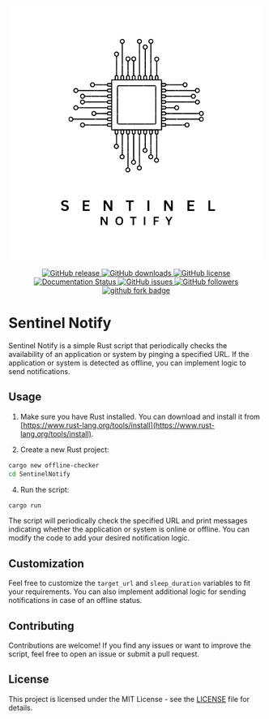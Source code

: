 
<p align="center">
  <a href="https://github.com/m4nd0mb3/document-templater" target="_blank">
    <img alt="Sentinel Notify" width="" src="./src/assets/images/Notify-removebg-preview.png">
  </a>
</p>

<p align="center">
<a href="https://github.com/m4nd0mb3/document-templater/releases">
    <img src="https://badgen.net/github/release/m4nd0mb3/document-templater" alt="GitHub release">
  </a>
  <a href="https://github.com/m4nd0mb3/document-templater/releases">
    <img src="https://img.shields.io/github/downloads/m4nd0mb3/document-templater/total.svg" alt="GitHub downloads">
  </a>
  <a href="https://github.com/m4nd0mb3/document-templater/blob/master/LICENSE">
    <img src="https://badgen.net/github/license/m4nd0mb3/document-templater" alt="GitHub license">
  </a><br/>
  <a href='https://document-templater.readthedocs.io/en/latest/?badge=latest'>
    <img src='https://readthedocs.org/projects/document-templater/badge/?version=latest' alt='Documentation Status' />
  </a>   
  <a href="https://github.com/m4nd0mb3/document-templater/issues">
    <img src="https://badgen.net/github/issues/m4nd0mb3/document-templater" alt="GitHub issues">
  </a>
  <a href="https://github.com/m4nd0mb3">
    <img src="https://badgen.net/github/contributors/m4nd0mb3/document-templater" alt="GitHub followers">
  </a>
  <a href="https://github.com/carboneio/carbone">
    <img src="https://badgen.net/github/forks/m4nd0mb3/document-templater?icon=github" alt="github fork badge">
  </a>
</p>


# Sentinel Notify

Sentinel Notify is a simple Rust script that periodically checks the availability of an application or system by pinging a specified URL. If the application or system is detected as offline, you can implement logic to send notifications.

## Usage

1. Make sure you have Rust installed. You can download and install it from [https://www.rust-lang.org/tools/install](https://www.rust-lang.org/tools/install).

2. Create a new Rust project:

```sh
cargo new offline-checker
cd SentinelNotify
```

4. Run the script:

```sh
cargo run
```

The script will periodically check the specified URL and print messages indicating whether the application or system is online or offline. You can modify the code to add your desired notification logic.

## Customization

Feel free to customize the `target_url` and `sleep_duration` variables to fit your requirements. You can also implement additional logic for sending notifications in case of an offline status.

## Contributing

Contributions are welcome! If you find any issues or want to improve the script, feel free to open an issue or submit a pull request.

## License

This project is licensed under the MIT License - see the [LICENSE](LICENSE) file for details.
